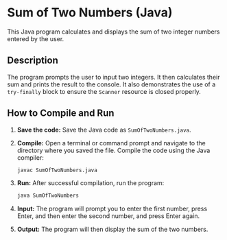 # Sum of Two Numbers (Java)

This Java program calculates and displays the sum of two integer numbers entered by the user.

## Description

The program prompts the user to input two integers. It then calculates their sum and prints the result to the console.  It also demonstrates the use of a `try-finally` block to ensure the `Scanner` resource is closed properly.

## How to Compile and Run

1.  **Save the code:** Save the Java code as `SumOfTwoNumbers.java`.

2.  **Compile:** Open a terminal or command prompt and navigate to the directory where you saved the file.  Compile the code using the Java compiler:

    ```bash
    javac SumOfTwoNumbers.java
    ```

3.  **Run:** After successful compilation, run the program:

    ```bash
    java SumOfTwoNumbers
    ```

4.  **Input:** The program will prompt you to enter the first number, press Enter, and then enter the second number, and press Enter again.

5.  **Output:** The program will then display the sum of the two numbers.
